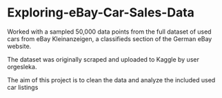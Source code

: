 # Exploring-eBay-Car-Sales-Data

Worked with a sampled 50,000 data points from the full dataset of used cars from eBay Kleinanzeigen, a classifieds section of the German eBay website.

The dataset was originally scraped and uploaded to Kaggle by user orgesleka.

The aim of this project is to clean the data and analyze the included used car listings
